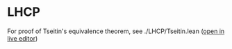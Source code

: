 # LHCP

For proof of Tseitin's equivalence theorem, see ./LHCP/Tseitin.lean ([open in live editor](https://live.lean-lang.org/#url=https%3A%2F%2Fraw.githubusercontent.com%2Fxhalo32%2FLHCP%2Frefs%2Fheads%2Fmain%2FLHCP%2FTseitin.lean))